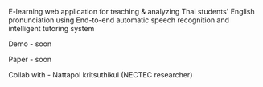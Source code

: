 E-learning web application for teaching & analyzing Thai students' English pronunciation using End-to-end automatic speech recognition and intelligent tutoring system

Demo - soon

Paper - soon


Collab with - Nattapol kritsuthikul (NECTEC researcher)


